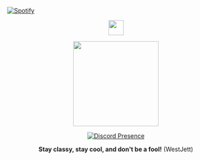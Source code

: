 [![Spotify](https://spotify-github-profile.kittinanx.com/api/view.svg?uid=fb73ooo5k3vbhnbarneqgc3sr&redirect=true)](https://spotify-github-profile.kittinanx.com/api/view.svg?uid=fb73ooo5k3vbhnbarneqgc3sr&cover_image=true&theme=default&show_offline=true&background_color=000000&interchange=true&bar_color=11ff00&bar_color_cover=false)

<div align="center">
  <img src="https://cdn.jsdelivr.net/gh/devicons/devicon/icons/vuejs/vuejs-original.svg" height="35"/>
</div>
<p align="center">
  <img src="https://media3.giphy.com/media/11lxCeKo6cHkJy/200w.gif" height="198">
</p>
<p align="center">
  <a href="https://discord.com/users/711705576844951552">
    <img src="https://lanyard.cnrad.dev/api/711705576844951552" alt="Discord Presence">
  </a>
</p>
<p align="center">
  <strong>Stay classy, stay cool, and don't be a fool!</strong> (WestJett)
</p>
